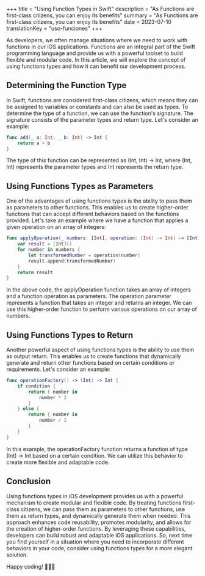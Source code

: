 +++
title = "Using Function Types in Swift"
description = "As Functions are first-class citizens, you can enjoy its benefits"
summary = "As Functions are first-class citizens, you can enjoy its benefits"
date = 2023-07-10
translationKey = "uso-funciones"
+++

As developers, we often manage situations where we need to work with functions in our iOS applications. Functions are an integral part of the Swift programming language and provide us with a powerful toolset to build flexible and modular code. In this article, we will explore the concept of using functions types and how it can benefit our development process.

## Determining the Function Type

In Swift, functions are considered first-class citizens, which means they can be assigned to variables or constants and can also be used as types. To determine the type of a function, we can use the function's signature. The signature consists of the parameter types and return type. Let's consider an example:
```swift
func add(_ a: Int, _ b: Int) -> Int {
    return a + b
}
```
The type of this function can be represented as (Int, Int) -> Int, where (Int, Int) represents the parameter types and Int represents the return type.

## Using Functions Types as Parameters

One of the advantages of using functions types is the ability to pass them as parameters to other functions. This enables us to create higher-order functions that can accept different behaviors based on the functions provided. Let's take an example where we have a function that applies a given operation on an array of integers:
```swift
func applyOperation(_ numbers: [Int], operation: (Int) -> Int) -> [Int] {
    var result = [Int]()
    for number in numbers {
        let transformedNumber = operation(number)
        result.append(transformedNumber)
    }
    return result
}
```
In the above code, the applyOperation function takes an array of integers and a function operation as parameters. The operation parameter represents a function that takes an integer and returns an integer. We can use this higher-order function to perform various operations on our array of numbers.

## Using Functions Types to Return

Another powerful aspect of using functions types is the ability to use them as output return. This enables us to create functions that dynamically generate and return other functions based on certain conditions or requirements. Let's consider an example:

```swift
func operationFactory() -> (Int) -> Int {
    if condition {
        return { number in
            number * 2
        }
    } else {
        return { number in
            number / 2
        }
    }
}
```
In this example, the operationFactory function returns a function of type (Int) -> Int based on a certain condition. We can utilize this behavior to create more flexible and adaptable code.

## Conclusion

Using functions types in iOS development provides us with a powerful mechanism to create modular and flexible code. By treating functions first-class citizens, we can pass them as parameters to other functions, use them as return types, and dynamically generate them when needed. This approach enhances code reusability, promotes modularity, and allows for the creation of higher-order functions. By leveraging these capabilities, developers can build robust and adaptable iOS applications. So, next time you find yourself in a situation where you need to incorporate different behaviors in your code, consider using functions types for a more elegant solution.

Happy coding! 👨🏻‍💻
